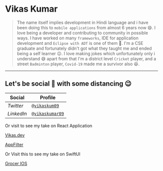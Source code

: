 Vikas Kumar
=====

>The name itself implies development in Hindi language and i have been doing this to `mobile applications` from almost 6 years now 😄. I love being a developer and contributing to community in possible ways. I have worked on many `frameworks`, IDE for application development and `Eclipse with ADT` is one of them 😬. I'm a CSE graduate and fortunately didn't got what they taught me and ended being a self learner 😉. I love making jokes which unfortunately only i understand 😅 apart from that I'm a district level `Cricket` player, and a street `Badminton` player, `Covid-19` made me a survivor also 😆.  
---
Let's be social 🤝 with some distancing 😉
---
Social | Profile 
--- | --- |
*Twitter* | [`@vikaskum09`](https://twitter.com/vikaskum09) 
*LinkedIn* | [`@vikaskumar09`](https://www.linkedin.com/in/vikaskumar09/)

Or visit to see my take on React Application 

[Vikas.dev](https://vikas.dev/)

[AppFilter](https://worstkiller.github.io/ReactAppFilter/)

Or Visit this to see my take on SwiftUI

[Grocer IOS](https://github.com/worstkiller/grocer-ios) 
